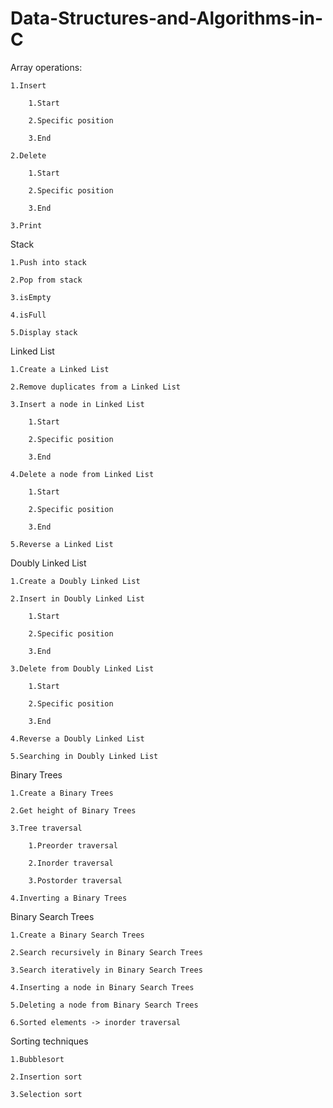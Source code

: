 # Data-Structures-and-Algorithms-in-C

Array operations:

    1.Insert
    
        1.Start
        
        2.Specific position
        
        3.End
    
    2.Delete
    
        1.Start
        
        2.Specific position
        
        3.End
    
    3.Print
  
Stack

    1.Push into stack

    2.Pop from stack

    3.isEmpty

    4.isFull

    5.Display stack
  
Linked List

    1.Create a Linked List
    
    2.Remove duplicates from a Linked List
    
    3.Insert a node in Linked List
        
        1.Start
        
        2.Specific position
        
        3.End
    
    4.Delete a node from Linked List
    
        1.Start
        
        2.Specific position
        
        3.End
    
    5.Reverse a Linked List
  
Doubly Linked List

    1.Create a Doubly Linked List

    2.Insert in Doubly Linked List
    
        1.Start
        
        2.Specific position
        
        3.End

    3.Delete from Doubly Linked List
    
        1.Start
        
        2.Specific position
        
        3.End

    4.Reverse a Doubly Linked List

    5.Searching in Doubly Linked List
  
Binary Trees

    1.Create a Binary Trees
    
    2.Get height of Binary Trees
    
    3.Tree traversal 
    
        1.Preorder traversal
        
        2.Inorder traversal
        
        3.Postorder traversal
      
    4.Inverting a Binary Trees
  
Binary Search Trees

    1.Create a Binary Search Trees
    
    2.Search recursively in Binary Search Trees
    
    3.Search iteratively in Binary Search Trees
    
    4.Inserting a node in Binary Search Trees
    
    5.Deleting a node from Binary Search Trees
    
    6.Sorted elements -> inorder traversal
  
Sorting techniques

    1.Bubblesort
    
    2.Insertion sort
    
    3.Selection sort

  
  
